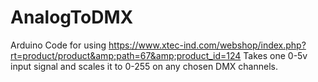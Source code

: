 # AnalogToDMX
Arduino Code for using https://www.xtec-ind.com/webshop/index.php?rt=product/product&amp;path=67&amp;product_id=124
Takes one 0-5v input signal and scales it to 0-255 on any chosen DMX channels. 
